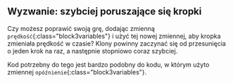 ## Wyzwanie: szybciej poruszające się kropki

Czy możesz poprawić swoją grę, dodając zmienną `prędkość`{:class="block3variables"} i użyć tej nowej zmiennej, aby kropka zmieniała prędkość w czasie? Klony powinny zaczynać się od przesunięcia o jeden krok na raz, a następnie stopniowo coraz szybciej.

Kod potrzebny do tego jest bardzo podobny do kodu, w którym użyto zmiennej `opóźnienie`{:class="block3variables"}.